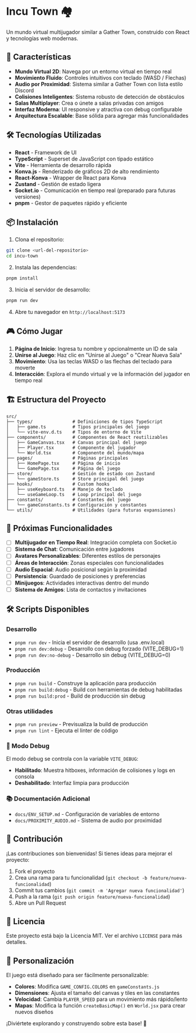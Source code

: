 # Incu Town 🏘️

Un mundo virtual multijugador similar a Gather Town, construido con React y tecnologías web modernas.

## 🚀 Características

- **Mundo Virtual 2D**: Navega por un entorno virtual en tiempo real
- **Movimiento Fluido**: Controles intuitivos con teclado (WASD / Flechas)
- **Audio por Proximidad**: Sistema similar a Gather Town con lista estilo Discord
- **Colisiones Inteligentes**: Sistema robusto de detección de obstáculos
- **Salas Multiplayer**: Crea o únete a salas privadas con amigos
- **Interfaz Moderna**: UI responsive y atractiva con debug configurable
- **Arquitectura Escalable**: Base sólida para agregar más funcionalidades

## 🛠️ Tecnologías Utilizadas

- **React** - Framework de UI
- **TypeScript** - Superset de JavaScript con tipado estático
- **Vite** - Herramienta de desarrollo rápida
- **Konva.js** - Renderizado de gráficos 2D de alto rendimiento
- **React-Konva** - Wrapper de React para Konva
- **Zustand** - Gestión de estado ligera
- **Socket.io** - Comunicación en tiempo real (preparado para futuras versiones)
- **pnpm** - Gestor de paquetes rápido y eficiente

## 📦 Instalación

1. Clona el repositorio:

```bash
git clone <url-del-repositorio>
cd incu-town
```

2. Instala las dependencias:

```bash
pnpm install
```

3. Inicia el servidor de desarrollo:

```bash
pnpm run dev
```

4. Abre tu navegador en `http://localhost:5173`

## 🎮 Cómo Jugar

1. **Página de Inicio**: Ingresa tu nombre y opcionalmente un ID de sala
2. **Unirse al Juego**: Haz clic en "Unirse al Juego" o "Crear Nueva Sala"
3. **Movimiento**: Usa las teclas WASD o las flechas del teclado para moverte
4. **Interacción**: Explora el mundo virtual y ve la información del jugador en tiempo real

## 🏗️ Estructura del Proyecto

```
src/
├── types/               # Definiciones de tipos TypeScript
│   ├── game.ts          # Tipos principales del juego
│   └── vite-env.d.ts    # Tipos de entorno de Vite
├── components/          # Componentes de React reutilizables
│   ├── GameCanvas.tsx   # Canvas principal del juego
│   ├── Player.tsx       # Componente del jugador
│   └── World.tsx        # Componente del mundo/mapa
├── pages/               # Páginas principales
│   ├── HomePage.tsx     # Página de inicio
│   └── GamePage.tsx     # Página del juego
├── store/               # Gestión de estado con Zustand
│   └── gameStore.ts     # Store principal del juego
├── hooks/               # Custom hooks
│   ├── useKeyboard.ts   # Manejo de teclado
│   └── useGameLoop.ts   # Loop principal del juego
├── constants/           # Constantes del juego
│   └── gameConstants.ts # Configuración y constantes
└── utils/               # Utilidades (para futuras expansiones)
```

## 🎯 Próximas Funcionalidades

- [ ] **Multijugador en Tiempo Real**: Integración completa con Socket.io
- [ ] **Sistema de Chat**: Comunicación entre jugadores
- [ ] **Avatares Personalizables**: Diferentes estilos de personajes
- [ ] **Áreas de Interacción**: Zonas especiales con funcionalidades
- [ ] **Audio Espacial**: Audio posicional según la proximidad
- [ ] **Persistencia**: Guardado de posiciones y preferencias
- [ ] **Minijuegos**: Actividades interactivas dentro del mundo
- [ ] **Sistema de Amigos**: Lista de contactos y invitaciones

## 🛠️ Scripts Disponibles

### Desarrollo

- `pnpm run dev` - Inicia el servidor de desarrollo (usa .env.local)
- `pnpm run dev:debug` - Desarrollo con debug forzado (VITE_DEBUG=1)
- `pnpm run dev:no-debug` - Desarrollo sin debug (VITE_DEBUG=0)

### Producción

- `pnpm run build` - Construye la aplicación para producción
- `pnpm run build:debug` - Build con herramientas de debug habilitadas
- `pnpm run build:prod` - Build de producción sin debug

### Otras utilidades

- `pnpm run preview` - Previsualiza la build de producción
- `pnpm run lint` - Ejecuta el linter de código

### 🐛 Modo Debug

El modo debug se controla con la variable `VITE_DEBUG`:

- **Habilitado**: Muestra hitboxes, información de colisiones y logs en consola
- **Deshabilitado**: Interfaz limpia para producción

### 📚 Documentación Adicional

- `docs/ENV_SETUP.md` - Configuración de variables de entorno
- `docs/PROXIMITY_AUDIO.md` - Sistema de audio por proximidad

## 🤝 Contribución

¡Las contribuciones son bienvenidas! Si tienes ideas para mejorar el proyecto:

1. Fork el proyecto
2. Crea una rama para tu funcionalidad (`git checkout -b feature/nueva-funcionalidad`)
3. Commit tus cambios (`git commit -m 'Agregar nueva funcionalidad'`)
4. Push a la rama (`git push origin feature/nueva-funcionalidad`)
5. Abre un Pull Request

## 📝 Licencia

Este proyecto está bajo la Licencia MIT. Ver el archivo `LICENSE` para más detalles.

## 🎨 Personalización

El juego está diseñado para ser fácilmente personalizable:

- **Colores**: Modifica `GAME_CONFIG.COLORS` en `gameConstants.js`
- **Dimensiones**: Ajusta el tamaño del canvas y tiles en las constantes
- **Velocidad**: Cambia `PLAYER_SPEED` para un movimiento más rápido/lento
- **Mapas**: Modifica la función `createBasicMap()` en `World.jsx` para crear nuevos diseños

¡Diviértete explorando y construyendo sobre esta base! 🚀
